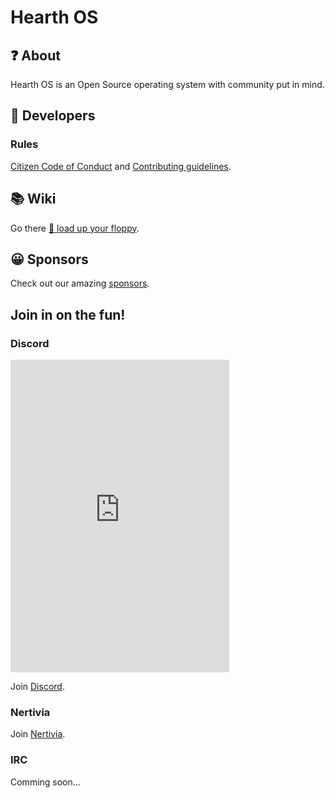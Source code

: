# Hearth OS
## ❓ About
Hearth OS is an Open Source operating system with community put in mind.

## 🤖 Developers
### Rules
[Citizen Code of Conduct](community/CODE_OF_CONDUCT.md) and [Contributing guidelines](community/CONTRIBUTING.md).

## 📚 Wiki
Go there [💾 load up your floppy](https://hearth-os.github.io/site/).

## 😀 Sponsors
Check out our amazing [sponsors](sponsors.md).

## Join in on the fun!
### Discord
<iframe src="https://discord.com/widget?id=849828750941093909&theme=dark" width="350" height="500" allowtransparency="true" frameborder="0" sandbox="allow-popups allow-popups-to-escape-sandbox allow-same-origin allow-scripts"></iframe>

Join [Discord](https://discord.gg/aQMHv95FAh).

### Nertivia
Join [Nertivia](https://nertivia.net/i/sDLpmg).

### IRC
Comming soon...
